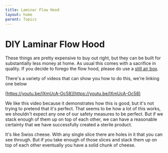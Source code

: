 ```yaml
---
title: Laminar Flow Hood
layout: home
parent: Topics
---
```


# DIY Laminar Flow Hood

These things are pretty expensive to buy out right, but they can be built for substantially less money at home. As usual this comes with a sacrifice in quality. If you decide to forego the flow hood, please do use a [still air box](/topics/still_air).

There's a variety of videos that can show you how to do this, we're linking one below

[https://youtu.be/lXmUcA-Oc58](https://youtu.be/lXmUcA-Oc58)

We like this video because it demonstrates how this is good, but it's not trying to pretend that it's perfect. That seems to be how a lot of this works, we shouldn't expect any one of our safety measures to be perfect. But if we stack enough of them up on top of each other, we can have a reasonable certainty that we have successfully created a sterile product.

It's like Swiss cheese. With any single slice there are holes in it that you can see through. But if you take enough of those slices and stack them up on top of each other eventually you have a solid chunk of cheese.
